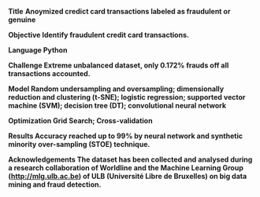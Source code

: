 
**Title** <b><b>
Anoymized credict card transactions labeled as fraudulent or genuine

**Objective**
Identify fraudulent credit card transactions.

**Language**
Python

**Challenge**
Extreme unbalanced dataset, only 0.172% frauds off all transactions accounted. 

**Model**
Random undersampling and oversampling; dimensionally reduction and clustering (t-SNE); logistic regression; 
supported vector machine (SVM); decision tree (DT); convolutional neural network

**Optimization**
Grid Search; Cross-validation

**Results**
Accuracy reached up to 99% by neural network and synthetic minority over-sampling (STOE) technique. 

**Acknowledgements**
The dataset has been collected and analysed during a research collaboration of Worldline and the Machine Learning Group (http://mlg.ulb.ac.be) of ULB (Université Libre de Bruxelles) on big data mining and fraud detection.
